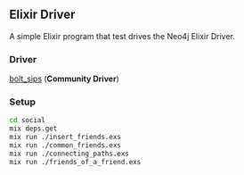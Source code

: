 ## Elixir Driver

A simple Elixir program that test drives the Neo4j Elixir Driver.

### Driver

[bolt_sips](https://github.com/florinpatrascu/bolt_sips) (**Community Driver**)

### Setup

```bash
cd social
mix deps.get
mix run ./insert_friends.exs
mix run ./common_friends.exs
mix run ./connecting_paths.exs
mix run ./friends_of_a_friend.exs
```